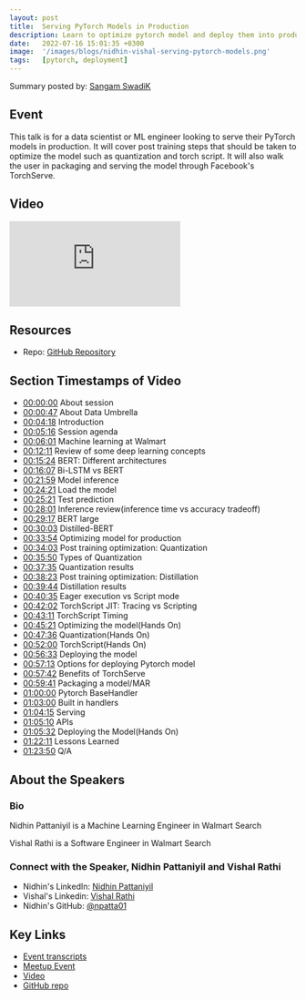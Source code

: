 ```yaml
---
layout: post
title:  Serving PyTorch Models in Production
description: Learn to optimize pytorch model and deploy them into production
date:   2022-07-16 15:01:35 +0300
image:  '/images/blogs/nidhin-vishal-serving-pytorch-models.png'
tags:   [pytorch, deployment]
---
```


Summary posted by: [Sangam SwadiK](https://www.linkedin.com/in/sangam-swadi-k/)

## Event
This talk is for a data scientist or ML engineer looking to serve their PyTorch models in production. It will cover post training steps that should be taken to optimize the model such as quantization and torch script. It will also walk the user in packaging and serving the model through Facebook's TorchServe.

## Video
<p>
<iframe src="https://www.youtube.com/embed/fx_NaKwFYbg" loading="lazy" frameborder="0" allowfullscreen></iframe>
</p>

## Resources
- Repo: [GitHub Repository](https://github.com/npatta01/pytorch-serving-workshop)

## Section Timestamps of Video  
- [00:00:00](https://www.youtube.com/watch?v=fx_NaKwFYbg&t=0s) About session
- [00:00:47](https://www.youtube.com/watch?v=fx_NaKwFYbg&t=47s) About Data Umbrella
- [00:04:18](https://www.youtube.com/watch?v=fx_NaKwFYbg&t=258s) Introduction
- [00:05:16](https://www.youtube.com/watch?v=fx_NaKwFYbg&t=316s) Session agenda
- [00:06:01](https://www.youtube.com/watch?v=fx_NaKwFYbg&t=361s) Machine learning at Walmart
- [00:12:11](https://www.youtube.com/watch?v=fx_NaKwFYbg&t=731s) Review of some deep learning concepts
- [00:15:24](https://www.youtube.com/watch?v=fx_NaKwFYbg&t=924s) BERT: Different architectures
- [00:16:07](https://www.youtube.com/watch?v=fx_NaKwFYbg&t=967s) Bi-LSTM vs BERT
- [00:21:59](https://www.youtube.com/watch?v=fx_NaKwFYbg&t=1319s) Model inference
- [00:24:21](https://www.youtube.com/watch?v=fx_NaKwFYbg&t=1461s) Load the model
- [00:25:21](https://www.youtube.com/watch?v=fx_NaKwFYbg&t=1521s) Test prediction
- [00:28:01](https://www.youtube.com/watch?v=fx_NaKwFYbg&t=1681s) Inference review(inference time vs accuracy tradeoff)
- [00:29:17](https://www.youtube.com/watch?v=fx_NaKwFYbg&t=1757s) BERT large
- [00:30:03](https://www.youtube.com/watch?v=fx_NaKwFYbg&t=1803s) Distilled-BERT
- [00:33:54](https://www.youtube.com/watch?v=fx_NaKwFYbg&t=2034s) Optimizing model for production
- [00:34:03](https://www.youtube.com/watch?v=fx_NaKwFYbg&t=2043s) Post training optimization: Quantization
- [00:35:50](https://www.youtube.com/watch?v=fx_NaKwFYbg&t=2150s) Types of Quantization
- [00:37:35](https://www.youtube.com/watch?v=fx_NaKwFYbg&t=2255s) Quantization results
- [00:38:23](https://www.youtube.com/watch?v=fx_NaKwFYbg&t=2303s) Post training optimization: Distillation
- [00:39:44](https://www.youtube.com/watch?v=fx_NaKwFYbg&t=2384s) Distillation results
- [00:40:35](https://www.youtube.com/watch?v=fx_NaKwFYbg&t=2435s) Eager execution vs Script mode
- [00:42:02](https://www.youtube.com/watch?v=fx_NaKwFYbg&t=2522s) TorchScript JIT: Tracing vs Scripting
- [00:43:11](https://www.youtube.com/watch?v=fx_NaKwFYbg&t=2591s) TorchScript Timing
- [00:45:21](https://www.youtube.com/watch?v=fx_NaKwFYbg&t=2721s) Optimizing the model(Hands On)
- [00:47:36](https://www.youtube.com/watch?v=fx_NaKwFYbg&t=2856s) Quantization(Hands On)
- [00:52:00](https://www.youtube.com/watch?v=fx_NaKwFYbg&t=3120s) TorchScript(Hands On)
- [00:56:33](https://www.youtube.com/watch?v=fx_NaKwFYbg&t=3393s) Deploying the model
- [00:57:13](https://www.youtube.com/watch?v=fx_NaKwFYbg&t=3433s) Options for deploying Pytorch model
- [00:57:42](https://www.youtube.com/watch?v=fx_NaKwFYbg&t=3462s) Benefits of TorchServe
- [00:59:41](https://www.youtube.com/watch?v=fx_NaKwFYbg&t=3581s) Packaging a model/MAR
- [01:00:00](https://www.youtube.com/watch?v=fx_NaKwFYbg&t=3600s) Pytorch BaseHandler
- [01:03:00](https://www.youtube.com/watch?v=fx_NaKwFYbg&t=3780s) Built in handlers
- [01:04:15](https://www.youtube.com/watch?v=fx_NaKwFYbg&t=3855s) Serving
- [01:05:10](https://www.youtube.com/watch?v=fx_NaKwFYbg&t=3910s) APIs
- [01:05:32](https://www.youtube.com/watch?v=fx_NaKwFYbg&t=3932s) Deploying the Model(Hands On)
- [01:22:11](https://www.youtube.com/watch?v=fx_NaKwFYbg&t=4931s) Lessons Learned
- [01:23:50](https://www.youtube.com/watch?v=fx_NaKwFYbg&t=5030s) Q/A

## About the Speakers
### Bio
Nidhin Pattaniyil is a Machine Learning Engineer in Walmart Search

Vishal Rathi is a Software Engineer in Walmart Search

### Connect with the Speaker, Nidhin Pattaniyil and Vishal Rathi
- Nidhin's LinkedIn: [Nidhin Pattaniyil](https://www.linkedin.com/in/nidhinpattaniyil/)
- Vishal's Linkedin: [Vishal Rathi](https://www.linkedin.com/in/vishalkumarrathi/)
- Nidhin's GitHub: [@npatta01](https://github.com/npatta01)

## Key Links
- [Event transcripts](https://github.com/data-umbrella/event-transcripts/tree/main/2022)
- [Meetup Event](https://www.meetup.com/data-umbrella/events/286639683/)
- [Video](https://www.youtube.com/watch?v=fx_NaKwFYbg)
- [GitHub repo](https://github.com/npatta01/pytorch-serving-workshop)
